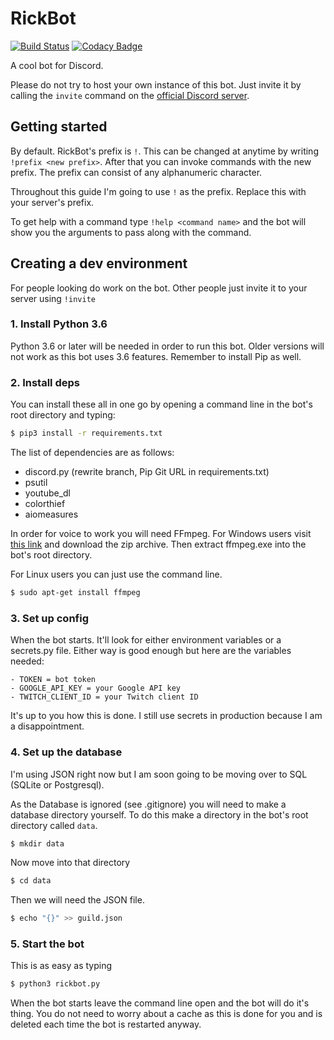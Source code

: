 # RickBot

[![Build Status](https://travis-ci.org/rickbotdiscord/rickbot.svg?branch=master)](https://travis-ci.org/rickbotdiscord/rickbot) [![Codacy Badge](https://api.codacy.com/project/badge/Grade/a0d19fe4283b4288a5146caa5c0891c5)](https://www.codacy.com/app/Euab/rickbot?utm_source=github.com&amp;utm_medium=referral&amp;utm_content=rickbotdiscord/rickbot&amp;utm_campaign=Badge_Grade)

A cool bot for Discord.

Please do not try to host your own instance of this bot. Just invite it by calling the `invite` command on the
[official Discord server](https://discord.gg/TzDbESZ).

## Getting started
By default. RickBot's prefix is `!`. This can be changed at anytime by writing `!prefix <new prefix>`.
After that you can invoke commands with the new prefix.
The prefix can consist of any alphanumeric character.

Throughout this guide I'm going to use `!` as the prefix. Replace this with your server's prefix.

To get help with a command type `!help <command name>` and the bot will show you the arguments to pass along with the command.

## Creating a dev environment

For people looking do work on the bot. Other people just invite it to your server using `!invite`

### 1. Install Python 3.6
Python 3.6 or later will be needed in order to run this bot. Older versions will not work as this bot uses 3.6 features.
Remember to install Pip as well.

### 2. Install deps
You can install these all in one go by opening a command line in the bot's root directory and typing:

```bash
$ pip3 install -r requirements.txt
```

The list of dependencies are as follows:

- discord.py (rewrite branch, Pip Git URL in requirements.txt)
- psutil
- youtube_dl
- colorthief
- aiomeasures

In order for voice to work you will need FFmpeg.
For Windows users visit [this link](https://www.ffmpeg.org)
and download the zip archive. Then extract ffmpeg.exe
into the bot's root directory.

For Linux users you can just use the command line.

```bash
$ sudo apt-get install ffmpeg
```

### 3. Set up config
When the bot starts. It'll look for either environment variables or a secrets.py file.
Either way is good enough but here are the variables needed:

    - TOKEN = bot token
    - GOOGLE_API_KEY = your Google API key
    - TWITCH_CLIENT_ID = your Twitch client ID
   
It's up to you how this is done. I still use secrets in production because I am a disappointment.

### 4. Set up the database
I'm using JSON right now but I am soon going to be moving over to SQL (SQLite or Postgresql).

As the Database is ignored (see .gitignore) you will need to make a database directory yourself.
To do this make a directory in the bot's root directory called `data`.

```bash
$ mkdir data
```

Now move into that directory

```bash
$ cd data
```

Then we will need the JSON file.

```bash
$ echo "{}" >> guild.json
```

### 5. Start the bot
This is as easy as typing
```bash
$ python3 rickbot.py
```

When the bot starts leave the command line open and the bot will do it's thing.
You do not need to worry about a cache as this is done for you and is deleted
each time the bot is restarted anyway.